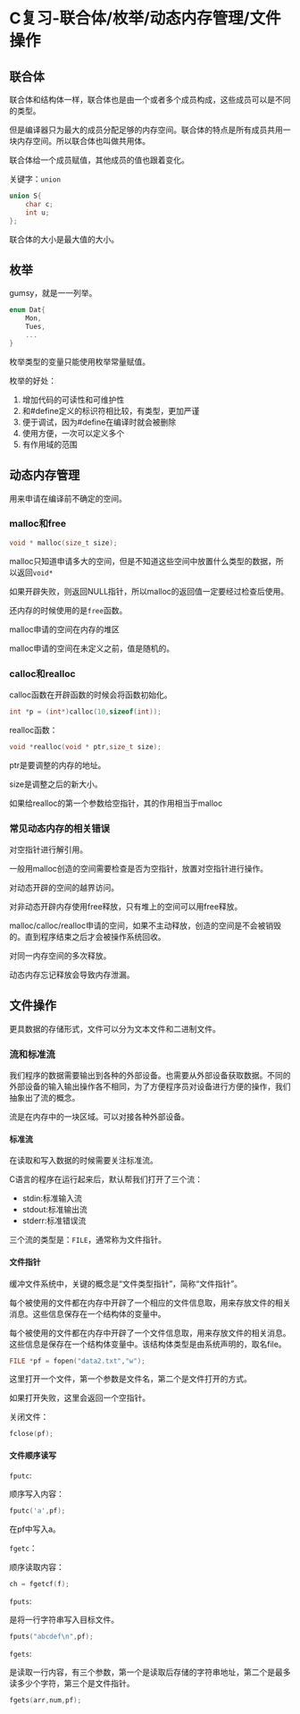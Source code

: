 # C复习-联合体/枚举/动态内存管理/文件操作

## 联合体

联合体和结构体一样，联合体也是由一个或者多个成员构成，这些成员可以是不同的类型。

但是编译器只为最大的成员分配足够的内存空间。联合体的特点是所有成员共用一块内存空间。所以联合体也叫做共用体。

联合体给一个成员赋值，其他成员的值也跟着变化。

关键字：`union`

```c
union S{
    char c;
    int u;
};
```

联合体的大小是最大值的大小。

## 枚举

gumsy，就是一一列举。

```c
enum Dat{
    Mon,
    Tues,
    ...
}
```

枚举类型的变量只能使用枚举常量赋值。

枚举的好处：

1. 增加代码的可读性和可维护性
2. 和#define定义的标识符相比较，有类型，更加严谨
3. 便于调试，因为#define在编译时就会被删除
4. 使用方便，一次可以定义多个
5. 有作用域的范围

## 动态内存管理

用来申请在编译前不确定的空间。

### malloc和free

```c
void * malloc(size_t size);
```

malloc只知道申请多大的空间，但是不知道这些空间中放置什么类型的数据，所以返回`void*`

如果开辟失败，则返回NULL指针，所以malloc的返回值一定要经过检查后使用。

还内存的时候使用的是`free`函数。

malloc申请的空间在内存的堆区

malloc申请的空间在未定义之前，值是随机的。

### calloc和realloc

calloc函数在开辟函数的时候会将函数初始化。

```c
int *p = (int*)calloc(10,sizeof(int));
```

realloc函数：

```c
void *realloc(void * ptr,size_t size);
```

ptr是要调整的内存的地址。

size是调整之后的新大小。

如果给realloc的第一个参数给空指针，其的作用相当于malloc

### 常见动态内存的相关错误

对空指针进行解引用。

一般用malloc创造的空间需要检查是否为空指针，放置对空指针进行操作。

对动态开辟的空间的越界访问。

对非动态开辟内存使用free释放，只有堆上的空间可以用free释放。

malloc/calloc/realloc申请的空间，如果不主动释放，创造的空间是不会被销毁的。直到程序结束之后才会被操作系统回收。

对同一内存空间的多次释放。

动态内存忘记释放会导致内存泄漏。

## 文件操作

更具数据的存储形式，文件可以分为文本文件和二进制文件。

### 流和标准流

我们程序的数据需要输出到各种的外部设备。也需要从外部设备获取数据。不同的外部设备的输入输出操作各不相同，为了方便程序员对设备进行方便的操作，我们抽象出了流的概念。

流是在内存中的一块区域。可以对接各种外部设备。

#### 标准流

在读取和写入数据的时候需要关注标准流。

C语言的程序在运行起来后，默认帮我们打开了三个流：

- stdin:标准输入流
- stdout:标准输出流
- stderr:标准错误流

三个流的类型是：`FILE`，通常称为文件指针。

#### 文件指针

缓冲文件系统中，关键的概念是“文件类型指针”，简称“文件指针”。

每个被使用的文件都在内存中开辟了一个相应的文件信息取，用来存放文件的相关消息。这些信息保存在一个结构体的变量中。

每个被使用的文件都在内存中开辟了一个文件信息取，用来存放文件的相关消息。这些信息是保存在一个结构体变量中。该结构体类型是由系统声明的，取名file。

 ```c
 FILE *pf = fopen("data2.txt","w");
 ```

 这里打开一个文件，第一个参数是文件名，第二个是文件打开的方式。

 如果打开失败，这里会返回一个空指针。

 关闭文件：

```c
fclose(pf);
```

#### 文件顺序读写

`fputc`:

顺序写入内容：

```c
fputc('a',pf);
```

在pf中写入a。

`fgetc`：

顺序读取内容：

```c
ch = fgetcf(f);
```

`fputs`:

是将一行字符串写入目标文件。

```c
fputs("abcdef\n",pf);
```

`fgets`:

是读取一行内容，有三个参数，第一个是读取后存储的字符串地址，第二个是最多读多少个字符，第三个是文件指针。

```c
fgets(arr,num,pf);
```

